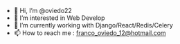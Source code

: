 - 👋 Hi, I’m @oviedo22
- 👀 I’m interested in Web Develop
- 🌱 I’m currently working with Django/React/Redis/Celery
- 📫 How to reach me : franco_oviedo_12@hotmail.com
